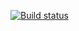 [![Build status](https://ci.appveyor.com/api/projects/status/nntdfnn9k09ye6t2?svg=true)](https://ci.appveyor.com/project/Marjon-art/dnd)